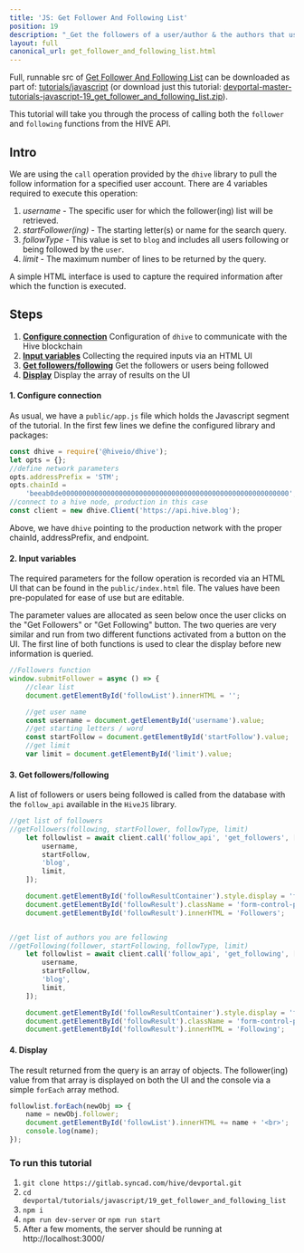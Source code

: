 ```yaml
---
title: 'JS: Get Follower And Following List'
position: 19
description: "_Get the followers of a user/author & the authors that user is following._"
layout: full
canonical_url: get_follower_and_following_list.html
---
```

Full, runnable src of [Get Follower And Following List](https://gitlab.syncad.com/hive/devportal/-/tree/master/tutorials/javascript/19_get_follower_and_following_list) can be downloaded as part of: [tutorials/javascript](https://gitlab.syncad.com/hive/devportal/-/tree/master/tutorials/javascript) (or download just this tutorial: [devportal-master-tutorials-javascript-19_get_follower_and_following_list.zip](https://gitlab.syncad.com/hive/devportal/-/archive/master/devportal-master.zip?path=tutorials/javascript/19_get_follower_and_following_list)).

This tutorial will take you through the process of calling both the `follower` and `following` functions from the HIVE API.

## Intro

We are using the `call` operation provided by the `dhive` library to pull the follow information for a specified user account. There are 4 variables required to execute this operation:

1.  _username_ - The specific user for which the follower(ing) list will be retrieved.
2.  _startFollower(ing)_ - The starting letter(s) or name for the search query.
3.  _followType_ - This value is set to `blog` and includes all users following or being followed by the `user`.
4.  _limit_ - The maximum number of lines to be returned by the query.

A simple HTML interface is used to capture the required information after which the function is executed.

## Steps

1.  [**Configure connection**](#connection) Configuration of `dhive` to communicate with the Hive blockchain
2.  [**Input variables**](#input) Collecting the required inputs via an HTML UI
3.  [**Get followers/following**](#query) Get the followers or users being followed
4.  [**Display**](#display) Display the array of results on the UI

#### 1. Configure connection<a name="connection"></a>

As usual, we have a `public/app.js` file which holds the Javascript segment of the tutorial. In the first few lines we define the configured library and packages:

```javascript
const dhive = require('@hiveio/dhive');
let opts = {};
//define network parameters
opts.addressPrefix = 'STM';
opts.chainId =
    'beeab0de00000000000000000000000000000000000000000000000000000000';
//connect to a hive node, production in this case
const client = new dhive.Client('https://api.hive.blog');
```

Above, we have `dhive` pointing to the production network with the proper chainId, addressPrefix, and endpoint.

#### 2. Input variables<a name="input"></a>

The required parameters for the follow operation is recorded via an HTML UI that can be found in the `public/index.html` file. The values have been pre-populated for ease of use but are editable.

The parameter values are allocated as seen below once the user clicks on the "Get Followers" or "Get Following" button.
The two queries are very similar and run from two different functions activated from a button on the UI. The first line of both functions is used to clear the display before new information is queried.

```javascript
//Followers function
window.submitFollower = async () => {
    //clear list
    document.getElementById('followList').innerHTML = '';

    //get user name
    const username = document.getElementById('username').value;
    //get starting letters / word
    const startFollow = document.getElementById('startFollow').value;
    //get limit
    var limit = document.getElementById('limit').value;
```

#### 3. Get followers/following<a name="query"></a>

A list of followers or users being followed is called from the database with the `follow_api` available in the `HiveJS` library.

```javascript
//get list of followers
//getFollowers(following, startFollower, followType, limit)
    let followlist = await client.call('follow_api', 'get_followers', [
        username,
        startFollow,
        'blog',
        limit,
    ]);

    document.getElementById('followResultContainer').style.display = 'flex';
    document.getElementById('followResult').className = 'form-control-plaintext alert alert-success';
    document.getElementById('followResult').innerHTML = 'Followers';


//get list of authors you are following
//getFollowing(follower, startFollowing, followType, limit)
    let followlist = await client.call('follow_api', 'get_following', [
        username,
        startFollow,
        'blog',
        limit,
    ]);

    document.getElementById('followResultContainer').style.display = 'flex';
    document.getElementById('followResult').className = 'form-control-plaintext alert alert-success';
    document.getElementById('followResult').innerHTML = 'Following';

```

#### 4. Display<a name="display"></a>

The result returned from the query is an array of objects. The follower(ing) value from that array is displayed on both the UI and the console via a simple `forEach` array method.

```javascript
followlist.forEach(newObj => {
    name = newObj.follower;
    document.getElementById('followList').innerHTML += name + '<br>';
    console.log(name);
});
```

### To run this tutorial

1. `git clone https://gitlab.syncad.com/hive/devportal.git`
2. `cd devportal/tutorials/javascript/19_get_follower_and_following_list`
3. `npm i`
4. `npm run dev-server` or `npm run start`
5. After a few moments, the server should be running at http://localhost:3000/

